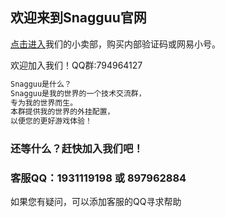 ## 欢迎来到Snagguu官网

[点击进入](https://Snagguu.maikama.cn/)我们的小卖部，购买内部验证码或网易小号。

欢迎加入我们！QQ群:794964127

```markdown
Snagguu是什么？
Snagguu是我的世界的一个技术交流群，
专为我的世界而生。
本群提供我的世界的外挂配置，
以便您的更好游戏体验！
```

### 还等什么？赶快加入我们吧！

### 客服QQ：1931119198 或 897962884
如果您有疑问，可以添加客服的QQ寻求帮助

